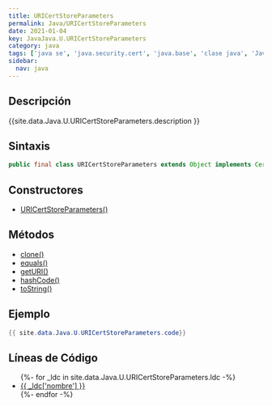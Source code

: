 ```yaml
---
title: URICertStoreParameters
permalink: Java/URICertStoreParameters
date: 2021-01-04
key: JavaJava.U.URICertStoreParameters
category: java
tags: ['java se', 'java.security.cert', 'java.base', 'clase java', 'Java 9']
sidebar: 
  nav: java
---
```


## Descripción
{{site.data.Java.U.URICertStoreParameters.description }}

## Sintaxis
~~~java
public final class URICertStoreParameters extends Object implements CertStoreParameters
~~~

## Constructores
* [URICertStoreParameters()](/Java/URICertStoreParameters/URICertStoreParameters/)

## Métodos
* [clone()](/Java/URICertStoreParameters/clone)
* [equals()](/Java/URICertStoreParameters/equals)
* [getURI()](/Java/URICertStoreParameters/getURI)
* [hashCode()](/Java/URICertStoreParameters/hashCode)
* [toString()](/Java/URICertStoreParameters/toString)

## Ejemplo
~~~java
{{ site.data.Java.U.URICertStoreParameters.code}}
~~~

## Líneas de Código
<ul>
{%- for _ldc in site.data.Java.U.URICertStoreParameters.ldc -%}
   <li>
       <a href="{{_ldc['url'] }}">{{ _ldc['nombre'] }}</a>
   </li>
{%- endfor -%}
</ul>
